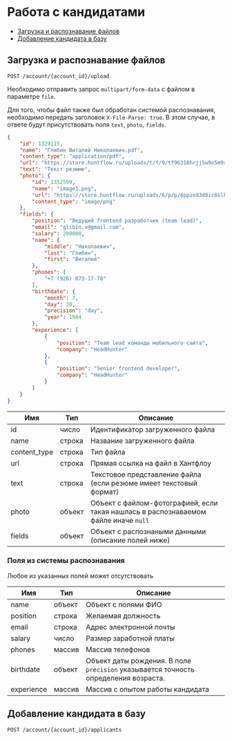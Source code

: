 # Работа с кандидатами

* [Загрузка и распознавание файлов](#parsing)
* [Добавление кандидата в базу](#add)

<a name="parsing"></a>
## Загрузка и распознавание файлов

`POST /account/{account_id}/upload` 

Необходимо отправить запрос `multipart/form-data` c файлом в параметре `file`.

Для того, чтобы файл также был обработан системой распознавания, необходимо передать заголовок `X-File-Parse: true`. В этом случае, в ответе будут присутствовать поля `text`, `photo`, `fields`. 

```json
{
    "id": 1329115,
    "name": "Глибин Виталий Николаевич.pdf",
    "content_type": "application/pdf",
    "url": "https://store.huntflow.ru/uploads/t/f/9/tf96318hrjj5w9o5m9xuvwwwzbgbgave.pdf",
    "text": "Текст резюме",
    "photo": {
        "id": 1352599,
        "name": "image1.png",
        "url": "https://store.huntflow.ru/uploads/6/p/p/6ppzo93d8ic8slkzy7flrabqemnwtzpq.png",
        "content_type": "image/png"
    },
    "fields": {
        "position": "Ведущий frontend разработчик (team lead)",
        "email": "glibin.v@gmail.com",
        "salary": 200000,
        "name": {
            "middle": "Николаевич",
            "last": "Глибин",
            "first": "Виталий"
        },
        "phones": [
            "+7 (926) 073-17-78"
        ],
        "birthdate": {
            "month": 7,
            "day": 20,
            "precision": "day",
            "year": 1984
        },
        "experience": [
            {
                "position": "Team lead команды мобильного сайта",
                "company": "HeadHunter"
            },
            {
                "position": "Senior frontend developer",
                "company": "HeadHunter"
            }
        ]
    }
}
```


Имя | Тип | Описание
--- | --- | ---
id | число | Идентификатор загруженного файла
name | строка | Название загруженного файла
content_type | строка | Тип файла
url | строка | Прямая ссылка на файл в Хантфлоу
text | строка | Текстовое представление файла (если резюме имеет текстовый формат) 
photo | объект | Объект с файлом-фотографией, если такая нашлась в распознаваемом файле иначе `null` 
fields | объект | Объект с распознаными данными (описание полей ниже) 

 
### Поля из системы распознавания

Любое из указанных полей может отсутствовать
 
Имя | Тип | Описание
--- | --- | ---
name | объект | Объект с полями ФИО
position | строка | Желаемая должность
email | строка | Адрес электронной почты
salary | число | Размер заработной платы
phones | массив | Массив телефонов
birthdate | объект | Объект даты рождения. В поле `precision` указывается точность определения возраста.
experience | массив | Массив с опытом работы кандидата


<a name="add"></a>
## Добавление кандидата в базу

`POST /account/{account_id}/applicants` 
